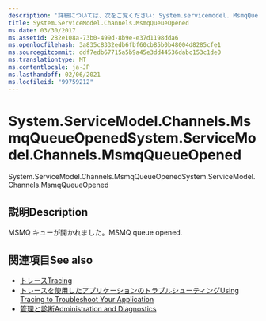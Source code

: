 ```yaml
---
description: '詳細については、次をご覧ください: System.servicemodel. MsmqQueueOpened'
title: System.ServiceModel.Channels.MsmqQueueOpened
ms.date: 03/30/2017
ms.assetid: 282e108a-73b0-499d-8b9e-e37d1198dda6
ms.openlocfilehash: 3a835c8332edb6fbf60cb85b0b48004d8285cfe1
ms.sourcegitcommit: ddf7edb67715a5b9a45e3dd44536dabc153c1de0
ms.translationtype: MT
ms.contentlocale: ja-JP
ms.lasthandoff: 02/06/2021
ms.locfileid: "99759212"
---
```

# <a name="systemservicemodelchannelsmsmqqueueopened"></a><span data-ttu-id="f3e22-103">System.ServiceModel.Channels.MsmqQueueOpened</span><span class="sxs-lookup"><span data-stu-id="f3e22-103">System.ServiceModel.Channels.MsmqQueueOpened</span></span>

<span data-ttu-id="f3e22-104">System.ServiceModel.Channels.MsmqQueueOpened</span><span class="sxs-lookup"><span data-stu-id="f3e22-104">System.ServiceModel.Channels.MsmqQueueOpened</span></span>  
  
## <a name="description"></a><span data-ttu-id="f3e22-105">説明</span><span class="sxs-lookup"><span data-stu-id="f3e22-105">Description</span></span>  

 <span data-ttu-id="f3e22-106">MSMQ キューが開かれました。</span><span class="sxs-lookup"><span data-stu-id="f3e22-106">MSMQ queue opened.</span></span>  
  
## <a name="see-also"></a><span data-ttu-id="f3e22-107">関連項目</span><span class="sxs-lookup"><span data-stu-id="f3e22-107">See also</span></span>

- [<span data-ttu-id="f3e22-108">トレース</span><span class="sxs-lookup"><span data-stu-id="f3e22-108">Tracing</span></span>](index.md)
- [<span data-ttu-id="f3e22-109">トレースを使用したアプリケーションのトラブルシューティング</span><span class="sxs-lookup"><span data-stu-id="f3e22-109">Using Tracing to Troubleshoot Your Application</span></span>](using-tracing-to-troubleshoot-your-application.md)
- [<span data-ttu-id="f3e22-110">管理と診断</span><span class="sxs-lookup"><span data-stu-id="f3e22-110">Administration and Diagnostics</span></span>](../index.md)
